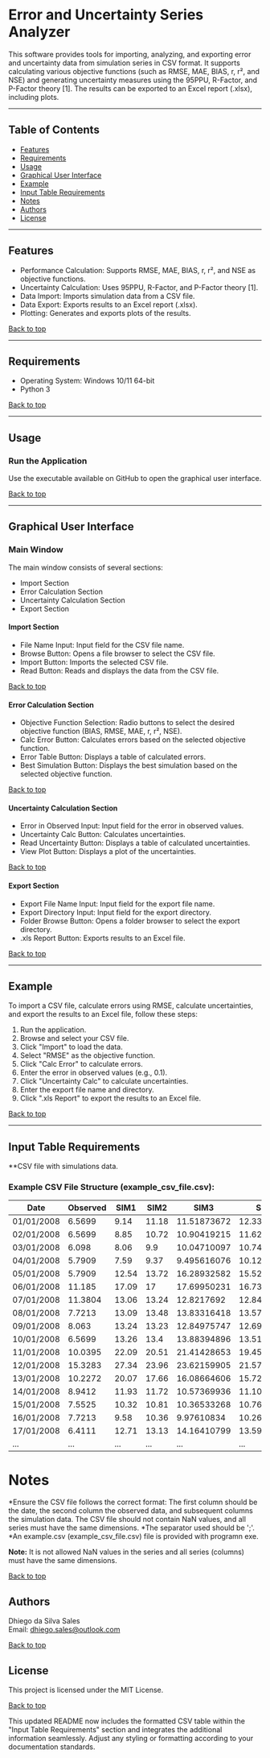 # Error and Uncertainty Series Analyzer

This software provides tools for importing, analyzing, and exporting error and uncertainty data from simulation series in CSV format. It supports calculating various objective functions (such as RMSE, MAE, BIAS, r, r², and NSE) and generating uncertainty measures using the 95PPU, R-Factor, and P-Factor theory [1]. The results can be exported to an Excel report (.xlsx), including plots.

---

## Table of Contents

- [Features](#features)
- [Requirements](#requirements)
- [Usage](#usage)
- [Graphical User Interface](#graphical-user-interface)
- [Example](#example)
- [Input Table Requirements](#input-table-requirements)
- [Notes](#notes)
- [Authors](#authors)
- [License](#license)

---

## Features

- Performance Calculation: Supports RMSE, MAE, BIAS, r, r², and NSE as objective functions.
- Uncertainty Calculation: Uses 95PPU, R-Factor, and P-Factor theory [1].
- Data Import: Imports simulation data from a CSV file.
- Data Export: Exports results to an Excel report (.xlsx).
- Plotting: Generates and exports plots of the results.
  
[Back to top](#table-of-contents)

---

## Requirements

- Operating System: Windows 10/11 64-bit
- Python 3
  
[Back to top](#table-of-contents)

---

## Usage

### Run the Application

Use the executable available on GitHub to open the graphical user interface.

[Back to top](#table-of-contents)

---

## Graphical User Interface

### Main Window

The main window consists of several sections:

- Import Section
- Error Calculation Section
- Uncertainty Calculation Section
- Export Section

#### Import Section

- File Name Input: Input field for the CSV file name.
- Browse Button: Opens a file browser to select the CSV file.
- Import Button: Imports the selected CSV file.
- Read Button: Reads and displays the data from the CSV file.

[Back to top](#table-of-contents)

#### Error Calculation Section

- Objective Function Selection: Radio buttons to select the desired objective function (BIAS, RMSE, MAE, r, r², NSE).
- Calc Error Button: Calculates errors based on the selected objective function.
- Error Table Button: Displays a table of calculated errors.
- Best Simulation Button: Displays the best simulation based on the selected objective function.

[Back to top](#table-of-contents)

#### Uncertainty Calculation Section

- Error in Observed Input: Input field for the error in observed values.
- Uncertainty Calc Button: Calculates uncertainties.
- Read Uncertainty Button: Displays a table of calculated uncertainties.
- View Plot Button: Displays a plot of the uncertainties.

[Back to top](#table-of-contents)

#### Export Section

- Export File Name Input: Input field for the export file name.
- Export Directory Input: Input field for the export directory.
- Folder Browse Button: Opens a folder browser to select the export directory.
- .xls Report Button: Exports results to an Excel file.

[Back to top](#table-of-contents)

---

## Example

To import a CSV file, calculate errors using RMSE, calculate uncertainties, and export the results to an Excel file, follow these steps:

1. Run the application.
2. Browse and select your CSV file.
3. Click "Import" to load the data.
4. Select "RMSE" as the objective function.
5. Click "Calc Error" to calculate errors.
6. Enter the error in observed values (e.g., 0.1).
7. Click "Uncertainty Calc" to calculate uncertainties.
8. Enter the export file name and directory.
9. Click ".xls Report" to export the results to an Excel file.

[Back to top](#table-of-contents)

---

## Input Table Requirements

**CSV file with simulations data. 

### Example CSV File Structure (example_csv_file.csv):
| Date       | Observed | SIM1  | SIM2  | SIM3        | SIM4        | SIM5  | SIM6        | SIM7        | ...        |
|------------|----------|-------|-------|-------------|-------------|-------|-------------|-------------|------------|
| 01/01/2008 | 6.5699   | 9.14  | 11.18 | 11.51873672 | 12.33203402 | 13.32 | 12.87425878 | 13.22578492 | ...        |
| 02/01/2008 | 6.5699   | 8.85  | 10.72 | 10.90419215 | 11.62284684 | 12.58 | 11.99037908 | 12.37486219 | ...        |
| 03/01/2008 | 6.098    | 8.06  | 9.9   | 10.04710097 | 10.7403933  | 11.71 | 11.10841073 | 11.50045562 | ...        |
| 04/01/2008 | 5.7909   | 7.59  | 9.37  | 9.495616076 | 10.12828598 | 11.11 | 10.44220738 | 10.83883922 | ...        |
| 05/01/2008 | 5.7909   | 12.54 | 13.72 | 16.28932582 | 15.5283375  | 12.86 | 13.72133141 | 11.90436727 | ...        |
| 06/01/2008 | 11.185   | 17.09 | 17    | 17.69950231 | 16.73132768 | 14.33 | 14.7862309  | 13.1575171  | ...        |
| 07/01/2008 | 11.3804  | 13.06 | 13.24 | 12.8217692  | 12.8425763  | 12.66 | 12.23776574 | 11.85497255 | ...        |
| 08/01/2008 | 7.7213   | 13.09 | 13.48 | 13.83316418 | 13.57105305 | 12.6  | 12.43770012 | 11.70279927 | ...        |
| 09/01/2008 | 8.063    | 13.24 | 13.23 | 12.84975747 | 12.69980697 | 12.36 | 11.82078484 | 11.51162844 | ...        |
| 10/01/2008 | 6.5699   | 13.26 | 13.4  | 13.88394896 | 13.51561512 | 12.4  | 12.1979165  | 11.42525459 | ...        |
| 11/01/2008 | 10.0395  | 22.09 | 20.51 | 21.41428653 | 19.45589964 | 15.92 | 16.12705842 | 14.41034013 | ...        |
| 12/01/2008 | 15.3283  | 27.34 | 23.96 | 23.62159905 | 21.57383117 | 18.32 | 18.2712125  | 17.01282931 | ...        |
| 13/01/2008 | 10.2272  | 20.07 | 17.66 | 16.08664606 | 15.72260422 | 15.62 | 15.10553576 | 15.09769122 | ...        |
| 14/01/2008 | 8.9412   | 11.93 | 11.72 | 10.57369936 | 11.10646109 | 12.4  | 11.4547722  | 12.01793019 | ...        |
| 15/01/2008 | 7.5525   | 10.32 | 10.81 | 10.36533268 | 10.76591244 | 11.56 | 10.70756545 | 11.1048298  | ...        |
| 16/01/2008 | 7.7213   | 9.58  | 10.36 | 9.97610834  | 10.26544921 | 10.98 | 10.1161662  | 10.47987823 | ...        |
| 17/01/2008 | 6.4111   | 12.71 | 13.13 | 14.16410799 | 13.59933922 | 12.03 | 12.06931939 | 11.3550626  | ...        |
| ... | ...   | ... | ... | ... | ... | ... | ... | ...  | ...        |


# Notes

*Ensure the CSV file follows the correct format: The first column should be the date, the second column the observed data, and subsequent columns the simulation data. The CSV file should not contain NaN values, and all series must have the same dimensions.
*The separator used should be ';'.
*An example.csv (example_csv_file.csv) file is provided with programn exe.

**Note:** It is not allowed NaN values in the series and all series (columns) must have the same dimensions.

[Back to top](#table-of-contents)

## Authors

Dhiego da Silva Sales  
Email: dhiego.sales@outlook.com

[Back to top](#table-of-contents)

## License

This project is licensed under the MIT License.

[Back to top](#table-of-contents)

This updated README now includes the formatted CSV table within the "Input Table Requirements" section and integrates the additional information seamlessly. Adjust any styling or formatting according to your documentation standards.

